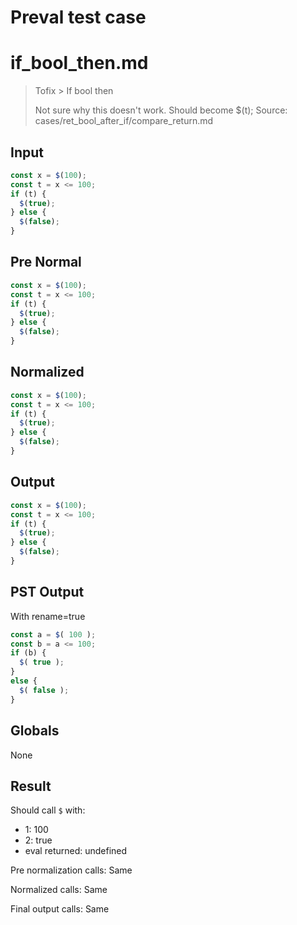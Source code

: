 # Preval test case

# if_bool_then.md

> Tofix > If bool then
>
> Not sure why this doesn't work. Should become $(t); Source: cases/ret_bool_after_if/compare_return.md

## Input

`````js filename=intro
const x = $(100);
const t = x <= 100;
if (t) {
  $(true);
} else {
  $(false);
}
`````

## Pre Normal


`````js filename=intro
const x = $(100);
const t = x <= 100;
if (t) {
  $(true);
} else {
  $(false);
}
`````

## Normalized


`````js filename=intro
const x = $(100);
const t = x <= 100;
if (t) {
  $(true);
} else {
  $(false);
}
`````

## Output


`````js filename=intro
const x = $(100);
const t = x <= 100;
if (t) {
  $(true);
} else {
  $(false);
}
`````

## PST Output

With rename=true

`````js filename=intro
const a = $( 100 );
const b = a <= 100;
if (b) {
  $( true );
}
else {
  $( false );
}
`````

## Globals

None

## Result

Should call `$` with:
 - 1: 100
 - 2: true
 - eval returned: undefined

Pre normalization calls: Same

Normalized calls: Same

Final output calls: Same
